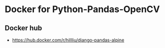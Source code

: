 Docker for Python-Pandas-OpenCV
======

## Docker hub
   * https://hub.docker.com/r/hillliu/django-pandas-alpine

